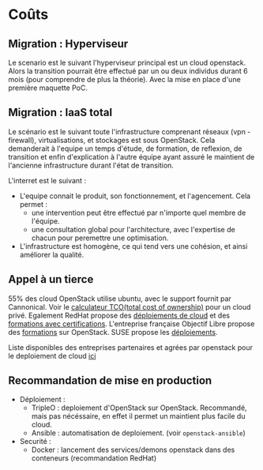 # Coûts

## Migration : Hyperviseur

Le scenario est le suivant l'hyperviseur principal est un cloud openstack. Alors la transition pourrait être effectué par un ou deux individus durant 6 mois (pour comprendre de plus la théorie). Avec la mise en place d'une première maquette PoC.

## Migration : IaaS total

Le scénario est le suivant toute l'infrastructure comprenant réseaux (vpn - firewall), virtualisations, et stockages est sous OpenStack. Cela demanderait à l'equipe un temps d'étude, de formation, de reflexion, de transition et enfin d'explication à l'autre équipe ayant assuré le maintient de l'ancienne infrastructure durant l'état de transition.


L'interret est le suivant : 
- L'equipe connait le produit, son fonctionnement, et l'agencement. Cela permet :
  - une intervention peut être effectué par n'importe quel membre de l'équipe.
  - une consultation global pour l'architecture, avec l'expertise de chacun pour peremettre une optimisation.
- L'infrastructure est homogène, ce qui tend vers une cohésion, et ainsi améliorer la qualité.

## Appel à un tierce

55% des cloud OpenStack utilise ubuntu, avec le support fournit par Cannonical. Voir le [calculateur TCO(total cost of ownership)](https://ubuntu.com/tco-calculator) pour un cloud privé. Egalement RedHat propose des [déploiements de cloud](https://access.redhat.com/products/red-hat-openstack-platform/#whatsnew) et des [formations avec certifications](https://www.redhat.com/en/services/certification/rhcsa-rhos?cr=cp|tr|pp|00002&).
L'entreprise française Objectif Libre propose des [formations](https://www.objectif-libre.com/fr/formations/catalogue-des-formations-linux-cloud-et-logiciels-libres/#1506501242999-4333ab50-e729) sur OpenStack.
SUSE propose les [déploiements](https://www.suse.com/fr-fr/products/suse-openstack-cloud/).

Liste disponibles des entreprises partenaires et agrées par openstack pour le deploiement de cloud [ici](https://www.openstack.org/marketplace/hosted-private-clouds/)


## Recommandation de mise en production

- Déploiement :
  - TripleO : deploiement d'OpenStack sur OpenStack. Recommandé, mais pas nécéssaire, en effet il permet un maintient plus facile du cloud.
  - Ansible : automatisation de deploiement. (voir `openstack-ansible`)
- Securité :
  - Docker : lancement des services/demons openstack dans des conteneurs (recommandation RedHat)
